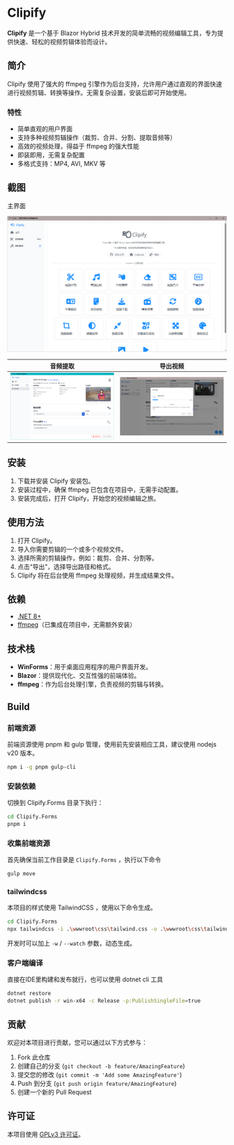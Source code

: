 # Clipify

**Clipify** 是一个基于 Blazor Hybrid 技术开发的简单流畅的视频编辑工具，专为提供快速、轻松的视频剪辑体验而设计。

## 简介

Clipify 使用了强大的 ffmpeg 引擎作为后台支持，允许用户通过直观的界面快速进行视频剪辑、转换等操作。无需复杂设置，安装后即可开始使用。

### 特性

- 简单直观的用户界面
- 支持多种视频剪辑操作（裁剪、合并、分割、提取音频等）
- 高效的视频处理，得益于 ffmpeg 的强大性能
- 即装即用，无需复杂配置
- 多格式支持：MP4, AVI, MKV 等

## 截图
主界面

![](./docs/_images/c3b15345fa8f91c80a526e74c985439.png)

| 音频提取                 | 导出视频                 |
|----------------------|----------------------|
| ![](./docs/_images/image-20241008225611621.png) | ![](./docs/_images/17b5128003b97d41c9df40d82008c95.png) |



## 安装

1. 下载并安装 Clipify 安装包。
2. 安装过程中，确保 ffmpeg 已包含在项目中，无需手动配置。
3. 安装完成后，打开 Clipify，开始您的视频编辑之旅。

## 使用方法

1. 打开 Clipify。
2. 导入你需要剪辑的一个或多个视频文件。
3. 选择所需的剪辑操作，例如：裁剪、合并、分割等。
4. 点击“导出”，选择导出路径和格式。
5. Clipify 将在后台使用 ffmpeg 处理视频，并生成结果文件。

## 依赖

- [.NET 8+](https://dotnet.microsoft.com/download/dotnet/8.0)
- [ffmpeg](https://ffmpeg.org/)（已集成在项目中，无需额外安装）

## 技术栈

- **WinForms**：用于桌面应用程序的用户界面开发。
- **Blazor**：提供现代化、交互性强的前端体验。
- **ffmpeg**：作为后台处理引擎，负责视频的剪辑与转换。

## Build

### 前端资源

前端资源使用 pnpm 和 gulp 管理，使用前先安装相应工具，建议使用 nodejs v20 版本。

```bash
npm i -g pnpm gulp-cli
```

### 安装依赖

切换到 Clipify.Forms 目录下执行：

```bash
cd Clipify.Forms
pnpm i
```

### 收集前端资源

首先确保当前工作目录是 `Clipify.Forms` ，执行以下命令

```bash
gulp move
```

### tailwindcss

本项目的样式使用 TailwindCSS ，使用以下命令生成。

```bash
cd Clipify.Forms
npx tailwindcss -i .\wwwroot\css\tailwind.css -o .\wwwroot\css\tailwind.min.css
```

开发时可以加上 `-w` / `--watch` 参数，动态生成。

### 客户端编译

直接在IDE里构建和发布就行，也可以使用 dotnet cli 工具

```bash
dotnet restore
dotnet publish -r win-x64 -c Release -p:PublishSingleFile=true
```

## 贡献

欢迎对本项目进行贡献，您可以通过以下方式参与：

1. Fork 此仓库
2. 创建自己的分支 (`git checkout -b feature/AmazingFeature`)
3. 提交您的修改 (`git commit -m 'Add some AmazingFeature'`)
4. Push 到分支 (`git push origin feature/AmazingFeature`)
5. 创建一个新的 Pull Request

## 许可证

本项目使用 [GPLv3 许可证](./LICENSE)。
